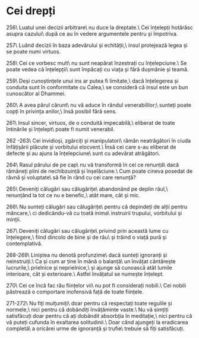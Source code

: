 Cei drepți
==========

256\\
Luatul unei decizii arbitrare\\
nu duce la dreptate.\\
Cei înțelepți hotărăsc asupra cazului\\
după ce au în vedere argumentele pentru și împotriva.

257\\
Luând decizii în baza adevărului și echității,\\
insul protejează legea și se poate numi virtuos.

258\\
Cei ce vorbesc mult\\
nu sunt neapărat înzestrați cu înțelepciune.\\
Se poate vedea că înțelepții\\
sunt împăcați cu viața și fără dușmănie și teamă.

259\\
Deși cunoștințele unui ins ar putea fi limitate,\\
dacă înțelegerea și conduita sunt în conformitate cu Calea,\\
se consideră că insul este un bun cunoscător al Dhammei.

260\\
A avea părul cărunt\\
nu vă aduce în rândul venerabililor;\\
sunteți poate copți în privința anilor,\\
însă posibil fără sens.

261\\
Insul sincer, virtuos, de o conduită impecabilă,\\
eliberat de toate întinările și înțelept\\
poate fi numit venerabil.

262 -263\\
Cei invidioși, zgârciți și manipulatori\\
rămân neatrăgători în ciuda înfățișării plăcute și vorbitului elocvent.\\
Însă cei care s-au eliberat de defecte și au ajuns la înțelepciune\\
sunt cu adevărat atrăgători.

264\\
Rasul părului de pe cap\\
nu vă transformă în cei ce renunță\\
dacă rămâneți plini de nechibzuință și înșelăciune.\\
Cum poate cineva posedat de râvnă și voluptate\\
să fie în rând cu cei care renunță?

265\\
Deveniți călugări sau călugărițe\\
abandonând pe deplin răul,\\
renunțând la tot ce nu e benefic,\\
atât mare, cât și mic.

266\\
Nu sunteți călugări sau călugărițe\\
pentru că depindeți de alții pentru mâncare,\\
ci dedicându-vă cu toată inima\\
instruirii trupului, vorbitului și minții.

267\\
Deveniți călugări sau călugărițe\\
privind prin această lume cu înțelegere,\\
fiind dincolo de bine și de rău\\
și trăind o viață pură și contemplativă.

268-269\\
Liniștea nu denotă profunzime\\
dacă sunteți ignoranți și neinstruiți.\\
Ca și cum ar ține în mână o balanță\\
un învățat cântărește lucrurile,\\
prielnice și neprielnice,\\
și ajunge să cunoască atât lumile interioare, cât și exterioare.\\
Astfel învățatul se numește înțelept.

270\\
Cei ce încă fac rău ființelor vii\\
nu pot fi considerați nobili.\\
Cei nobili păstrează o comportare inofensivă față de toate ființele.

271-272\\
Nu fiți mulțumiți\\
doar pentru că respectați toate regulile și normele,\\
nici pentru că dobândiți învățăminte vaste.\\
Nu vă simțiți satisfăcuți doar pentru că ați dobândit absorbția în meditație,\\
nici pentru că vă puteți cufunda în exaltarea solitudinii.\\
Doar când ajungeți la eradicarea completă\\
a oricărei urme de ignoranță și trufie\\
trebuie să fiți satisfăcuți.
